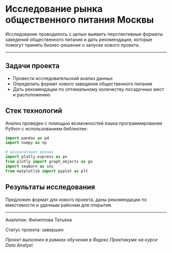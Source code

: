 # Исследование рынка общественного питания Москвы
Исследование проводилось с целью выявить перспективные форматы заведений общественного питания и дать рекомендации, которые помогут принять бизнес-решение о запуске нового проекта.
____
## Задачи проекта
* Провести исследовательский анализ данных
* Определить формат нового заведения общественного питания
* Дать рекомендации по оптимальному количеству посадочных мест и расположению

## Стек технологий
Анализ проведен с помощью возможностей языка программирования Python с использованием библиотек:
```python
import pandas as pd
import numpy as np

# визуализация данных
import plotly.express as px
from plotly import graph_objects as go
import seaborn as sns
from matplotlib import pyplot as plt
```
## Результаты исследования
Предложен формат для нового проекта, даны рекомендации по вместимости и удачным районам для открытия. 
_____
Аналитик: Филиппова Татьяна 

Статус проекта: завершен

*Проект выполнен в рамках обучения в Яндекс.Практикуме на курсе Data Analyst*
